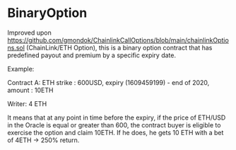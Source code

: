 # BinaryOption

Improved upon https://github.com/gmondok/ChainlinkCallOptions/blob/main/chainlinkOptions.sol (ChainLink/ETH Option), this is a binary option contract that has predefined payout and premium by a specific expiry date.

Example:

Contract A: ETH strike : 600USD, expiry (1609459199) - end of 2020, amount : 10ETH 

Writer: 4 ETH

It means that at any point in time before the expiry, if the price of ETH/USD in the Oracle is equal or greater than 600, the contract buyer is eligible to exercise the option and claim 10ETH. If he does, he gets 10 ETH with a bet of 4ETH -> 250% return.
